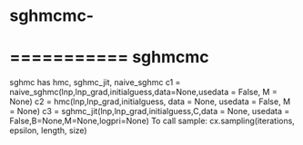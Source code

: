 # sghmcmc-
===========
sghmcmc
===========

sghmc has hmc, sghmc_jit, naive_sghmc 
c1 = naive_sghmc(lnp,lnp_grad,initialguess,data=None,usedata = False, M = None)
c2 = hmc(lnp,lnp_grad,initialguess, data = None, usedata = False, M = None)
c3 = sghmc_jit(lnp,lnp_grad,initialguess,C,data = None, usedata = False,B=None,M=None,logpri=None)
To call sample:
cx.sampling(iterations, epsilon, length, size)
